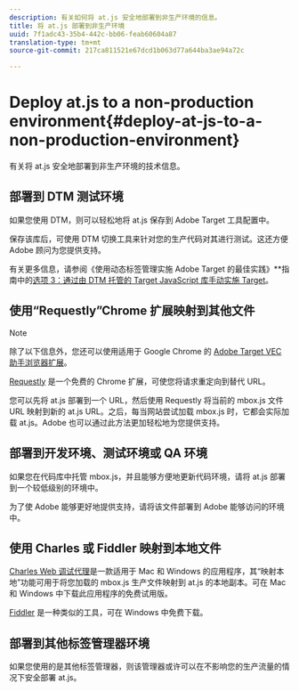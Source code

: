 ```yaml
---
description: 有关如何将 at.js 安全地部署到非生产环境的信息。
title: 将 at.js 部署到非生产环境
uuid: 7f1adc43-35b4-442c-bb06-feab60604a87
translation-type: tm+mt
source-git-commit: 217ca811521e67dcd1b063d77a644ba3ae94a72c

---
```



# Deploy at.js to a non-production environment{#deploy-at-js-to-a-non-production-environment}

有关将 at.js 安全地部署到非生产环境的技术信息。

## 部署到 DTM 测试环境

如果您使用 DTM，则可以轻松地将 at.js 保存到 Adobe Target 工具配置中。

保存该库后，可使用 DTM 切换工具来针对您的生产代码对其进行测试。这还方便 Adobe 顾问为您提供支持。

有关更多信息，请参阅《使用动态标签管理实施 Adobe Target 的最佳实践》**&#x200B;指南中的[选项 3：通过由 DTM 托管的 Target JavaScript 库手动实施 Target](https://docs.adobe.com/content/help/en/dtm/implementing/target/add-target/t-implementing-target-manually-js-hosted-dtm.html)。

## 使用“Requestly”Chrome 扩展映射到其他文件

>[!NOTE]
>
>除了以下信息外，您还可以使用适用于 Google Chrome 的 [Adobe Target VEC 助手浏览器扩展](/help/c-experiences/c-visual-experience-composer/r-troubleshoot-composer/vec-helper-browser-extension.md)。

[Requestly](https://chrome.google.com/webstore/detail/requestly/mdnleldcmiljblolnjhpnblkcekpdkpa?hl=en) 是一个免费的 Chrome 扩展，可使您将请求重定向到替代 URL。

您可以先将 at.js 部署到一个 URL，然后使用 Requestly 将当前的 mbox.js 文件 URL 映射到新的 at.js URL。之后，每当网站尝试加载 mbox.js 时，它都会实际加载 at.js。Adobe 也可以通过此方法更加轻松地为您提供支持。

## 部署到开发环境、测试环境或 QA 环境

如果您在代码库中托管 mbox.js，并且能够方便地更新代码环境，请将 at.js 部署到一个较低级别的环境中。

为了使 Adobe 能够更好地提供支持，请将该文件部署到 Adobe 能够访问的环境中。

## 使用 Charles 或 Fiddler 映射到本地文件

[Charles Web 调试代理](https://www.charlesproxy.com/)是一款适用于 Mac 和 Windows 的应用程序，其“映射本地”功能可用于将您加载的 mbox.js 生产文件映射到 at.js 的本地副本。可在 Mac 和 Windows 中下载此应用程序的免费试用版。

[Fiddler](https://www.telerik.com/fiddler) 是一种类似的工具，可在 Windows 中免费下载。

## 部署到其他标签管理器环境

如果您使用的是其他标签管理器，则该管理器或许可以在不影响您的生产流量的情况下安全部署 at.js。
